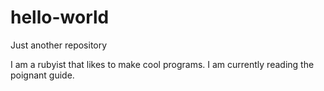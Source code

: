 # hello-world
Just another repository

I am a rubyist that likes to make cool programs. I am currently reading the poignant guide.
